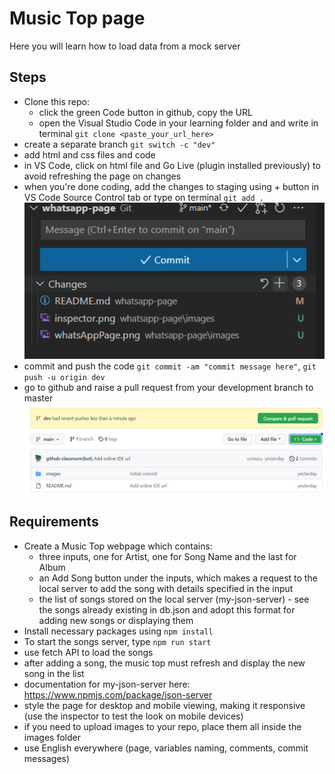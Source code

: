 # Music Top page

Here you will learn how to load data from a mock server

## Steps

- Clone this repo:
    - click the green Code button in github, copy the URL
    - open the Visual Studio Code in your learning folder and and write in terminal `git clone <paste_your_url_here>`
- create a separate branch `git switch -c "dev"`
- add html and css files and code
- in VS Code, click on html file and Go Live (plugin installed previously) to avoid refreshing the page on changes
- when you're done coding, add the changes to staging using + button in VS Code Source Control tab or type on terminal `git add .`
![VS Code staging](images/stage.png) 
- commit and push the code `git commit -am "commit message here"`, `git push -u origin dev`
- go to github and raise a pull request from your development branch to master
![Open PR](images/pullRequest.png) 

## Requirements

- Create a Music Top webpage which contains:
    - three inputs, one for Artist, one for Song Name and the last for Album 
    - an Add Song button under the inputs, which makes a request to the local server to add the song with details specified in the input
    - the list of songs stored on the local server (my-json-server) - see the songs already existing in db.json and adopt this format for adding new songs or displaying them
- Install necessary packages using `npm install`
- To start the songs server, type `npm run start`
- use fetch API to load the songs
- after adding a song, the music top must refresh and display the new song in the list
- documentation for my-json-server here: https://www.npmjs.com/package/json-server
- style the page for desktop and mobile viewing, making it responsive (use the inspector to test the look on mobile devices)
- if you need to upload images to your repo, place them all inside the images folder
- use English everywhere (page, variables naming, comments, commit messages)

